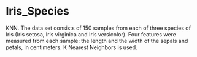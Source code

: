# Iris_Species
KNN.
The data set consists of 150 samples from each of three species of Iris (Iris setosa, Iris virginica and Iris versicolor). Four features were measured from each sample: the length and the width of the sepals and petals, in centimeters.
K Nearest Neighbors is used. 
